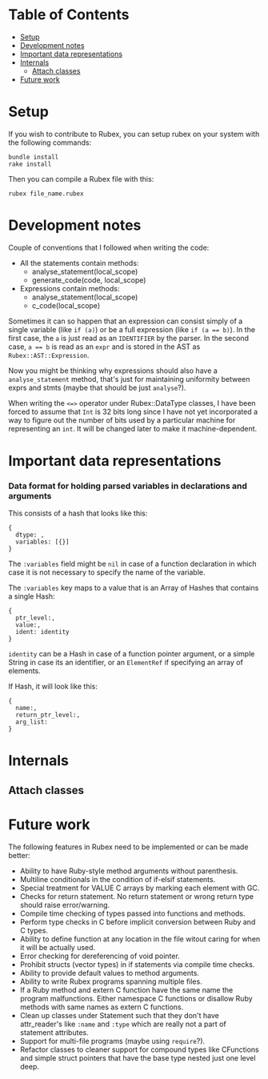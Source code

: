 # Table of Contents

<!-- MarkdownTOC autolink="true" bracket="round" -->

- [Setup](#setup)
- [Development notes](#development-notes)
- [Important data representations](#important-data-representations)
- [Internals](#internals)
  - [Attach classes](#attach-classes)
- [Future work](#future-work)

<!-- /MarkdownTOC -->

# Setup

If you wish to contribute to Rubex, you can setup rubex on your system with the following commands:
```
bundle install
rake install
```

Then you can compile a Rubex file with this:
```
rubex file_name.rubex
```

# Development notes

Couple of conventions that I followed when writing the code:
* All the statements contain methods:
  - analyse_statement(local_scope)
  - generate_code(code, local_scope)
* Expressions contain methods:
  - analyse_statement(local_scope)
  - c_code(local_scope)

Sometimes it can so happen that an expression can consist simply of a single variable (like `if (a)`) or be a full expression (like `if (a == b)`). In the first case, the `a` is just read as an `IDENTIFIER` by the parser. In the second case, `a == b` is read as an `expr` and is stored in the AST as `Rubex::AST::Expression`.

Now you might be thinking why expressions should also have a `analyse_statement` method, that's just for maintaining uniformity between exprs and stmts (maybe that should be just `analyse`?).

When writing the `<=>` operator under Rubex::DataType classes, I have been forced to assume that `Int` is 32 bits long since I have not yet incorporated a way to figure out the number of bits used by a particular machine for representing an `int`. It will be changed later to make it machine-dependent.

# Important data representations

### Data format for holding parsed variables in declarations and arguments

This consists of a hash that looks like this:
```
{
  dtype: ,
  variables: [{}]
}
```

The `:variables` field might be `nil` in case of a function declaration in which case it is not necessary to specify the name of the variable.

The `:variables` key maps to a value that is an Array of Hashes that contains a single Hash:
```
{
  ptr_level:,
  value:,
  ident: identity
}
```

`identity` can be a Hash in case of a function pointer argument, or a simple String in case its an identifier, or an `ElementRef` if specifying an array of elements.

If Hash, it will look like this:
```
{
  name:,
  return_ptr_level:,
  arg_list:
}
```

# Internals

## Attach classes



# Future work

The following features in Rubex need to be implemented or can be made better:

* Ability to have Ruby-style method arguments without parenthesis.
* Multiline conditionals in the condition of if-elsif statements.
* Special treatment for VALUE C arrays by marking each element with GC.
* Checks for return statement. No return statement or wrong return type should raise error/warning.
* Compile time checking of types passed into functions and methods.
* Perform type checks in C before implicit conversion between Ruby and C types.
* Ability to define function at any location in the file witout caring for when it will be actually used.
* Error checking for dereferencing of void pointer.
* Prohibit structs (vector types) in if statements via compile time checks.
* Ability to provide default values to method arguments.
* Ability to write Rubex programs spanning multiple files.
* If a Ruby method and extern C function have the same name the program malfunctions. Either namespace C functions or disallow Ruby methods with same names as extern C functions.
* Clean up classes under Statement such that they don't have attr_reader's like `:name` and `:type` which are really not a part of statement attributes.
* Support for multi-file programs (maybe using `require`?).
* Refactor classes to cleaner support for compound types like CFunctions and simple struct pointers that have the base type nested just one level deep.

